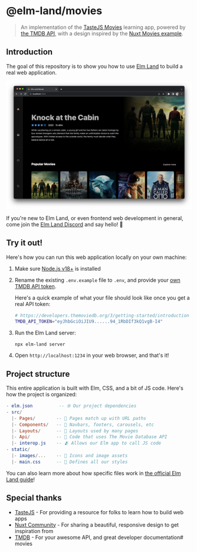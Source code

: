 # @elm-land/movies
> An implementation of the [TasteJS Movies](https://tastejs.com/movies) learning app, powered by [the TMDB API](https://www.themoviedb.org/), with a design inspired by the [Nuxt Movies example](https://github.com/nuxt/movies).


## Introduction

The goal of this repository is to show you how to use [Elm Land](https://elm.land) to build a real web application. 

![Screenshot](./screenshot.png)

If you're new to Elm Land, or even frontend web development in general, come join the [Elm Land Discord](https://join.elm.land) and say hello! 🌈


## Try it out!

Here's how you can run this web application locally on your own machine:

1. Make sure [Node.js v18+](https://nodejs.org/) is installed
1. Rename the existing `.env.example` file to `.env`, and provide your [own TMDB API token](https://developers.themoviedb.org/3/getting-started/introduction). 

    Here's a quick example of what your file should look like once you get a real API token:

    ```sh
    # https://developers.themoviedb.org/3/getting-started/introduction
    TMDB_API_TOKEN="eyJhbGciOiJIU9......94_1RbDIf3kQ1vgB-I4"
    ```

1. Run the Elm Land server:
    ```
    npx elm-land server
    ```

1. Open `http://localhost:1234` in your web browser, and that's it!

## Project structure

This entire application is built with Elm, CSS, and a bit of JS code. Here's how the project is organized:

```elm
- elm.json          -- 🌐 Our project dependencies
- src/
  |- Pages/        -- 📑 Pages match up with URL paths
  |- Components/   -- 🧱 Navbars, footers, carousels, etc
  |- Layouts/      -- 🍱 Layouts used by many pages
  |- Api/          -- 🔄 Code that uses The Movie Database API
  |- interop.js    -- 🫂 Allows our Elm app to call JS code
- static/
  |- images/...    -- 📸 Icons and image assets
  |- main.css      -- 🎨 Defines all our styles
```

You can also learn more about how specific files work in [the official Elm Land guide](https://elm.land/guide)!

## Special thanks

- [TasteJS](https://tastejs.com/movies) - For providing a resource for folks to learn how to build web apps
- [Nuxt Community](https://github.com/nuxt/movies) - For sharing a beautiful, responsive design to get inspiration from
- [TMDB](https://www.themoviedb.org/) - For your awesome API, and great developer documentation# movies
